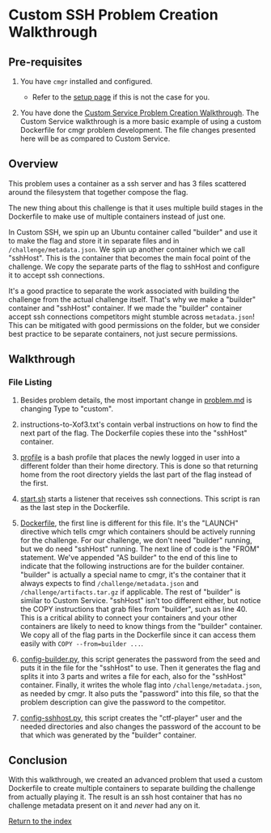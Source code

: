 # Custom SSH Problem Creation Walkthrough

## Pre-requisites

1. You have `cmgr` installed and configured.
    - Refer to the [setup page](/setup-cmgr.md) if this is not the case for you.

2. You have done the [Custom Service Problem Creation
   Walkthrough](/example-problems/custom-service/). The Custom Service
   walkthrough is a more basic example of using a custom Dockerfile for cmgr
   problem development. The file changes presented here will be as compared to
   Custom Service.

## Overview

This problem uses a container as a ssh server and has 3 files scattered around
the filesystem that together compose the flag.

The new thing about this challenge is that it uses multiple build stages in the
Dockerfile to make use of multiple containers instead of just one.

In Custom SSH, we spin up an Ubuntu container called "builder" and use it to
make the flag and store it in separate files and in `/challenge/metadata.json`.
We spin up another container which we call "sshHost". This is the container
that becomes the main focal point of the challenge. We copy the separate parts
of the flag to sshHost and configure it to accept ssh connections.

It's a good practice to separate the work associated with building the
challenge from the actual challenge itself. That's why we make a "builder"
container and "sshHost" container. If we made the "builder" container accept
ssh connections competitors might stumble across `metadata.json`! This can be
mitigated with good permissions on the folder, but we consider best practice to
be separate containers, not just secure permissions.

## Walkthrough

### File Listing

1. Besides problem details, the most important change in
   [problem.md](/example-problems/custom-ssh/problem.md) is changing Type to
   "custom".

2. instructions-to-Xof3.txt's contain verbal instructions on how to find the
   next part of the flag. The Dockerfile copies these into the "sshHost"
   container.

3. [profile](/example-problems/custom-ssh/profile) is a bash profile that
   places the newly logged in user into a different folder than their home
   directory. This is done so that returning home from the root directory
   yields the last part of the flag instead of the first.

4. [start.sh](/example-problems/custom-ssh/start.sh) starts a listener that
   receives ssh connections. This script is ran as the last step in the
   Dockerfile.

5. [Dockerfile](/example-problems/custom-ssh/Dockerfile), the first line is
   different for this file. It's the "LAUNCH" directive which tells cmgr which
   containers should be actively running for the challenge. For our challenge,
   we don't need "builder" running, but we do need "sshHost" running. The next
   line of code is the "FROM" statement. We've appended "AS builder" to the end
   of this line to indicate that the following instructions are for the builder
   container. "builder" is actually a special name to cmgr, it's the container
   that it always expects to find `/challenge/metadata.json` and
   `/challenge/artifacts.tar.gz` if applicable. The rest of "builder" is
   similar to Custom Service. "sshHost" isn't too different either, but notice
   the COPY instructions that grab files from "builder", such as line 40. This
   is a critical ability to connect your containers and your other containers
   are likely to need to know things from the "builder" container. We copy all
   of the flag parts in the Dockerfile since it can access them easily with
   `COPY --from=builder ...`.

6. [config-builder.py](/example-problems/custom-ssh/config-builder.py), this
   script generates the password from the seed and puts it in the file for the
   "sshHost" to use. Then it generates the flag and splits it into 3 parts and
   writes a file for each, also for the "sshHost" container. Finally, it writes
   the whole flag into `/challenge/metadata.json`, as needed by cmgr. It also
   puts the "password" into this file, so that the problem description can give
   the password to the competitor.

7. [config-sshhost.py](/example-problems/custom-ssh/config-sshhost.py), this
   script creates the "ctf-player" user and the needed directories and also
   changes the password of the account to be that which was generated by the
   "builder" container.

## Conclusion

With this walkthrough, we created an advanced problem that used a custom
Dockerfile to create multiple containers to separate building the challenge
from actually playing it. The result is an ssh host container that has no
challenge metadata present on it and *never* had any on it.

[Return to the index](/README.md#walkthroughs)
